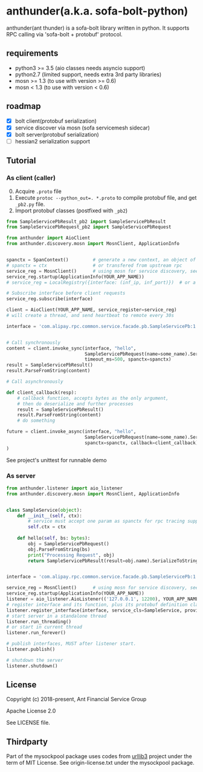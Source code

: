 # anthunder(a.k.a. sofa-bolt-python)

anthunder(ant thunder) is a sofa-bolt library written in python. 
It supports RPC calling via 'sofa-bolt + protobuf' protocol.

## requirements

- python3 >= 3.5 (aio classes needs asyncio support)
- python2.7 (limited support, needs extra 3rd party libraries)
- mosn >= 1.3 (to use with version >= 0.6)
- mosn < 1.3 (to use with version < 0.6)

## roadmap

- [x] bolt client(protobuf serialization)
- [x] service discover via mosn (sofa servicemesh sidecar)
- [x] bolt server(protobuf serialization)
- [ ] hessian2 serialization support

## Tutorial

### As client (caller)
0. Acquire `.proto` file
1. Execute `protoc --python_out=. *.proto` to compile protobuf file, and get `_pb2.py` file.
2. Import protobuf classes (postfixed with `_pb2`)

```python
from SampleServicePbResult_pb2 import SampleServicePbResult
from SampleServicePbRequest_pb2 import SampleServicePbRequest

from anthunder import AioClient
from anthunder.discovery.mosn import MosnClient, ApplicationInfo


spanctx = SpanContext()         # generate a new context, an object of mytracer.SpanContext, stores rpc_trace_context.
# spanctx = ctx                 # or transfered from upstream rpc
service_reg = MosnClient()      # using mosn for service discovery, see https://mosn.io for detail
service_reg.startup(ApplicationInfo(YOUR_APP_NAME))
# service_reg = LocalRegistry({interface: (inf_ip, inf_port)})  # or a service-address dict as service discovery

# Subscribe interface before client requests
service_reg.subscribe(interface)

client = AioClient(YOUR_APP_NAME, service_register=service_reg) 
# will create a thread, and send heartbeat to remote every 30s

interface = 'com.alipay.rpc.common.service.facade.pb.SampleServicePb:1.0'


# Call synchronously
content = client.invoke_sync(interface, "hello",
                             SampleServicePbRequest(name=some_name).SerializeToString(),
                             timeout_ms=500, spanctx=spanctx)
result = SampleServicePbResult()
result.ParseFromString(content)

# Call asynchronously

def client_callback(resp):
    # callback function, accepts bytes as the only argument,
    # then do deserialize and further processes
    result = SampleServicePbResult()
    result.ParseFromString(content)
    # do something

future = client.invoke_async(interface, "hello", 
                             SampleServicePbRequest(name=some_name).SerializeToString(),
                             spanctx=spanctx, callback=client_callback)
)

```

See project's unittest for runnable demo

### As server

```python
from anthunder.listener import aio_listener
from anthunder.discovery.mosn import MosnClient, ApplicationInfo


class SampleService(object):
    def __init__(self, ctx):
        # service must accept one param as spanctx for rpc tracing support
        self.ctx = ctx
        
    def hello(self, bs: bytes):
        obj = SampleServicePbRequest()
        obj.ParseFromString(bs)
        print("Processing Request", obj)
        return SampleServicePbResult(result=obj.name).SerializeToString()


interface = 'com.alipay.rpc.common.service.facade.pb.SampleServicePb:1.0'

service_reg = MosnClient()      # using mosn for service discovery, see https://mosn.io for detail
service_reg.startup(ApplicationInfo(YOUR_APP_NAME))
listener = aio_listener.AioListener(('127.0.0.1', 12200), YOUR_APP_NAME, service_register=service_reg)
# register interface and its function, plus its protobuf definition class
listener.register_interface(interface, service_cls=SampleService, provider_meta=ProviderMetaInfo(appName="test_app"))
# start server in a standalone thread
listener.run_threading()
# or start in current thread
listener.run_forever()

# publish interfaces, MUST after listener start.
listener.publish()

# shutdown the server
listener.shutdown()

```

## License

Copyright (c) 2018-present, Ant Financial Service Group

Apache License 2.0

See LICENSE file.

## Thirdparty

Part of the mysockpool package uses codes from [urllib3](https://github.com/urllib3/urllib3) project 
under the term of MIT License. See origin-license.txt under the mysockpool package.

